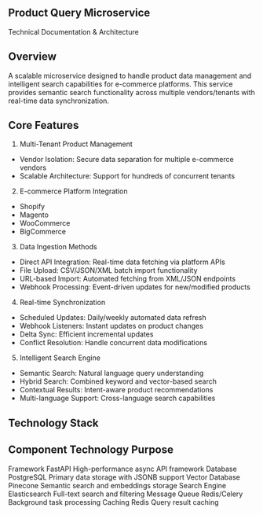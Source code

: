 ## Product Query Microservice
Technical Documentation & Architecture

## Overview
A scalable microservice designed to handle product data management and intelligent search capabilities for e-commerce platforms. This service provides semantic search functionality across multiple vendors/tenants with real-time data synchronization.

## Core Features
1. Multi-Tenant Product Management
- Vendor Isolation: Secure data separation for multiple e-commerce vendors
- Scalable Architecture: Support for hundreds of concurrent tenants

2. E-commerce Platform Integration
- Shopify
- Magento
- WooCommerce
- BigCommerce

3. Data Ingestion Methods
- Direct API Integration: Real-time data fetching via platform APIs
- File Upload: CSV/JSON/XML batch import functionality
- URL-based Import: Automated fetching from XML/JSON endpoints
- Webhook Processing: Event-driven updates for new/modified products

4. Real-time Synchronization
- Scheduled Updates: Daily/weekly automated data refresh
- Webhook Listeners: Instant updates on product changes
- Delta Sync: Efficient incremental updates
- Conflict Resolution: Handle concurrent data modifications

5. Intelligent Search Engine
- Semantic Search: Natural language query understanding
- Hybrid Search: Combined keyword and vector-based search
- Contextual Results: Intent-aware product recommendations
- Multi-language Support: Cross-language search capabilities


## Technology Stack
Component          Technology           Purpose
--------------------------------------------------------------------------------
Framework          FastAPI              High-performance async API framework
Database           PostgreSQL           Primary data storage with JSONB support
Vector Database    Pinecone             Semantic search and embeddings storage
Search Engine      Elasticsearch        Full-text search and filtering
Message Queue      Redis/Celery         Background task processing
Caching            Redis                Query result caching
